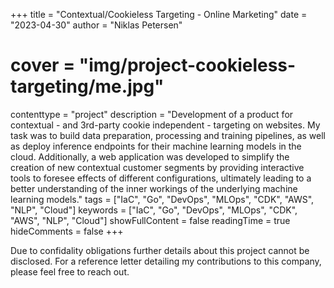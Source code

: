 +++
title = "Contextual/Cookieless Targeting - Online Marketing"
date = "2023-04-30"
author = "Niklas Petersen"
# cover = "img/project-cookieless-targeting/me.jpg"
contenttype = "project"
description = "Development of a product for contextual - and 3rd-party cookie independent - targeting on websites. My task was to build data preparation, processing and training pipelines, as well as deploy inference endpoints for their machine learning models in the cloud. Additionally, a web application was developed to simplify the creation of new contextual customer segments by providing interactive tools to foresee effects of different configurations, ultimately leading to a better understanding of the inner workings of the underlying machine learning models."
tags = ["IaC", "Go", "DevOps", "MLOps", "CDK", "AWS", "NLP", "Cloud"]
keywords = ["IaC", "Go", "DevOps", "MLOps", "CDK", "AWS", "NLP", "Cloud"]
showFullContent = false
readingTime = true
hideComments = false
+++

Due to confidality obligations further details about this project cannot be disclosed.
For a reference letter detailing my contributions to this company, please feel free to reach out.